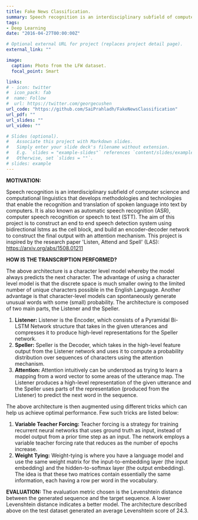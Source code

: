 ```yaml
---
title: Fake News Classification.
summary: Speech recognition is an interdisciplinary subfield of computer science and computational linguistics that develops methodologies and technologies that enable the recognition and translation of spoken language into text by computers. It is also known as automatic speech recognition (ASR), computer speech recognition or speech to text (STT). This project attempts to create an end-to-end speech transcription network consisting of encoder-decoder structure equipped with attention mechanism. Levenshtein distance was the evaluation metric used to gauge the performance of the network. This architecture obtains an average Levenshtein distance of 24.3.
tags:
- Deep Learning
date: "2016-04-27T00:00:00Z"

# Optional external URL for project (replaces project detail page).
external_link: ""

image:
  caption: Photo from the LFW dataset.
  focal_point: Smart

links:
# - icon: twitter
#  icon_pack: fab
#  name: Follow
#  url: https://twitter.com/georgecushen
url_code: "https://github.com/SaiPrahladh/FakeNewsClassification"
url_pdf: ""
url_slides: ""
url_video: ""

# Slides (optional).
#   Associate this project with Markdown slides.
#   Simply enter your slide deck's filename without extension.
#   E.g. `slides = "example-slides"` references `content/slides/example-slides.md`.
#   Otherwise, set `slides = ""`.
# slides: example
---
```

**MOTIVATION:**

Speech recognition is an interdisciplinary subfield of computer science and computational linguistics that develops methodologies and technologies that enable the recognition and translation of spoken language into text by computers. It is also known as automatic speech recognition (ASR), computer speech recognition or speech to text (STT). The aim of this project is to construct an end to end speech detection system using bidirectional lstms as the cell block, and build an encoder-decoder network to construct the final output with an attention mechanism. This project is inspired by the research paper 'Listen, Attend and Spell' (LAS):  https://arxiv.org/abs/1508.01211

**HOW IS THE TRANSCRIPTION PERFORMED?**

The above architecture is a character level model whereby the model always predicts the next character. The advantage of using a character level model is that the discrete space is much smaller owing to the limited number of unique characters possible in the English Language. Another advantage is that character-level models can spontaneously generate unusual words with some (small) probability. The architecture is composed of two main parts, the Listener and the Speller.
1. **Listener:** Listener is the Encoder, which consists of a Pyramidal Bi-LSTM Network structure that takes in the given utterances and
compresses it to produce high-level representations for the Speller network.
2. **Speller:** Speller is the Decoder, which takes in the high-level feature output from the Listener network and uses it to compute a
probability distribution over sequences of characters using the attention mechanism.
3. **Attention:** Attention intuitively can be understood as trying to learn a mapping from a word vector to some areas of
the utterance map. The Listener produces a high-level representation of the given utterance and the Speller
uses parts of the representation (produced from the Listener) to predict the next word in the sequence.

The above architecture is then augmented using different tricks which can help us achieve optimal performance. Few such tricks are listed below:
1. **Variable Teacher Forcing:** Teacher forcing is a strategy for training recurrent neural networks that uses ground truth as input, 
instead of model output from a prior time step as an input. The network employs a variable teacher forcing rate that reduces as the number of epochs increase.
2. **Weight Tying:** Weight-tying is where you have a language model and use the same weight matrix for the input-to-embedding layer (the input embedding) 
and the hidden-to-softmax layer (the output embedding). The idea is that these two matrices contain essentially the same information,
each having a row per word in the vocabulary.

**EVALUATION:**
The evaluation metric chosen is the Levenshtein distance between the generated sequence and the target sequence. A lower Levenshtein distance indicates a better model.
The architecture described above on the test dataset generated an average Levenshtein score of 24.3.

